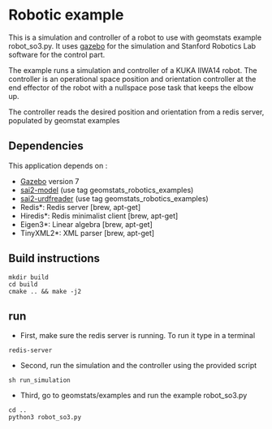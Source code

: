 # Robotic example

This is a simulation and controller of a robot to use with geomstats example robot_so3.py.
It uses [gazebo](http://gazebosim.org/) for the simulation and Stanford Robotics Lab software for the control part.

The example runs a simulation and controller of a KUKA IIWA14 robot. The controller is an operational space position and orientation controller at the end effector of the robot with a nullspace pose task that keeps the elbow up.

The controller reads the desired position and orientation from a redis server, populated by geomstat examples

## Dependencies
This application depends on :
* [Gazebo](http://gazebosim.org/) version 7
* [sai2-model](https://github.com/manips-sai-org/sai2-model/tree/geomstats_robotics_examples) (use tag geomstats_robotics_examples)
* [sai2-urdfreader](https://github.com/manips-sai-org/sai2-urdfreader/tree/geomstats_robotics_examples) (use tag geomstats_robotics_examples)
* Redis*: Redis server [brew, apt-get]
* Hiredis*: Redis minimalist client [brew, apt-get]
* Eigen3*: Linear algebra [brew, apt-get]
* TinyXML2*: XML parser [brew, apt-get]

## Build instructions 
```
mkdir build
cd build
cmake .. && make -j2
```

## run
* First, make sure the redis server is running. To run it type in a terminal
```
redis-server
```
* Second, run the simulation and the controller using the provided script
```
sh run_simulation
```
* Third, go to geomstats/examples and run the example robot_so3.py
```
cd ..
python3 robot_so3.py
```